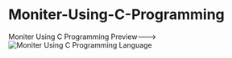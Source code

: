 # Moniter-Using-C-Programming
Moniter Using C Programming
Preview--->
![Moniter Using C Programming Language](https://github.com/aburaihanc/Moniter-Using-C-Programming/blob/main/Screenshot%202021-02-10%20145125.png)
